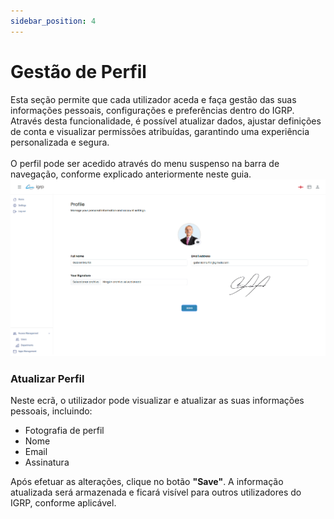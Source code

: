 ```yaml
---
sidebar_position: 4
---
```


# Gestão de Perfil

Esta seção permite que cada utilizador aceda e faça gestão das suas informações pessoais, configurações e preferências dentro do IGRP. Através desta funcionalidade, é possível atualizar dados, ajustar definições de conta e visualizar permissões atribuídas, garantindo uma experiência personalizada e segura.<br></br> 
O perfil pode ser acedido através do menu suspenso na barra de navegação, conforme explicado anteriormente neste guia.
![Profile](img/profile.png)

### Atualizar Perfil

Neste ecrã, o utilizador pode visualizar e atualizar as suas informações pessoais, incluindo:
- Fotografia de perfil
- Nome
- Email
- Assinatura

Após efetuar as alterações, clique no botão **"Save"**. A informação atualizada será armazenada e ficará visível para outros utilizadores do IGRP, conforme aplicável.
